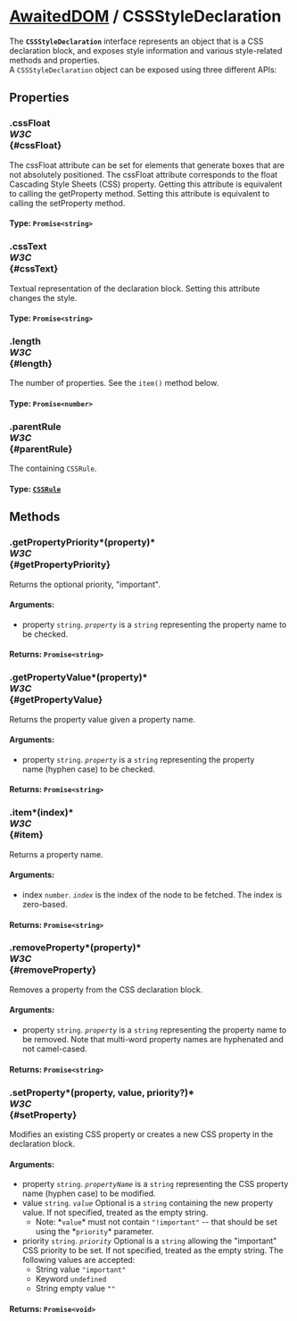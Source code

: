 # [AwaitedDOM](/docs/basic-interfaces/awaited-dom) <span>/</span> CSSStyleDeclaration

<div class='overview'>The <strong><code>CSSStyleDeclaration</code></strong> interface represents an object that is a CSS declaration block, and exposes style information and various style-related methods and properties.</div>

<div class='overview'>A <code>CSSStyleDeclaration</code> object can be exposed using three different APIs:</div>

## Properties

### .cssFloat <div class="specs"><i>W3C</i></div> {#cssFloat}

The cssFloat attribute can be set for elements that generate boxes that are not absolutely positioned. The cssFloat attribute corresponds to the float Cascading Style Sheets (CSS) property. Getting this attribute is equivalent to calling the getProperty method. Setting this attribute is equivalent to calling the setProperty method.

#### **Type**: `Promise<string>`

### .cssText <div class="specs"><i>W3C</i></div> {#cssText}

Textual representation of the declaration block. Setting this attribute changes the style.

#### **Type**: `Promise<string>`

### .length <div class="specs"><i>W3C</i></div> {#length}

The number of properties. See the <code>item()</code> method below.

#### **Type**: `Promise<number>`

### .parentRule <div class="specs"><i>W3C</i></div> {#parentRule}

The containing <code>CSSRule</code>.

#### **Type**: [`CSSRule`](./css-rule)

## Methods

### .getPropertyPriority*(property)* <div class="specs"><i>W3C</i></div> {#getPropertyPriority}

Returns the optional priority, "important".

#### **Arguments**:


 - property `string`. *<code>property</code>*&nbsp;is a `string`&nbsp;representing the property name to be checked.

#### **Returns**: `Promise<string>`

### .getPropertyValue*(property)* <div class="specs"><i>W3C</i></div> {#getPropertyValue}

Returns the property value given a property name.

#### **Arguments**:


 - property `string`. *<code>property</code>*&nbsp;is a `string`&nbsp;representing the property name&nbsp;(hyphen case) to be checked.

#### **Returns**: `Promise<string>`

### .item*(index)* <div class="specs"><i>W3C</i></div> {#item}

Returns a property name.

#### **Arguments**:


 - index `number`. *<code>index</code>* is the index of the node to be fetched. The index is zero-based.

#### **Returns**: `Promise<string>`

### .removeProperty*(property)* <div class="specs"><i>W3C</i></div> {#removeProperty}

Removes a property from the CSS declaration block.

#### **Arguments**:


 - property `string`. *<code>property</code>*&nbsp;is a `string`&nbsp;representing the property name to be removed. Note that multi-word property names are hyphenated and not camel-cased.

#### **Returns**: `Promise<string>`

### .setProperty*(property, value, priority?)* <div class="specs"><i>W3C</i></div> {#setProperty}

Modifies an existing CSS property or creates a new CSS property in the declaration block.

#### **Arguments**:


 - property `string`. *<code>propertyName</code>*&nbsp;is a `string`&nbsp;representing the CSS property name (hyphen case) to be modified.
 - value `string`. *<code>value</code>*&nbsp;<span class="inlineIndicator optional optionalInline">Optional</span> is a `string`&nbsp;containing the new property value. If not specified, treated as the empty string.
      <ul>
       <li>Note:&nbsp;*<code>value</code>*&nbsp;must not contain&nbsp;<code>"!important"</code>&nbsp;-- that should be set using the *<code>priority</code>* parameter.</li>
      </ul>
 - priority `string`. *<code>priority</code>* <span class="inlineIndicator optional optionalInline">Optional</span> is a `string`&nbsp;allowing the "important" CSS priority to be set. If not specified, treated as the empty string. The following values are accepted:
      <ul>
       <li>String value <code>"important"</code></li>
       <li>Keyword <code>undefined</code></li>
       <li>String empty value <code>""</code></li>
      </ul>

#### **Returns**: `Promise<void>`
